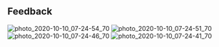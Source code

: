 ## Feedback 

![photo_2020-10-10_07-24-54_70](https://user-images.githubusercontent.com/72328725/95643094-6c34c000-0aca-11eb-8213-279a2e3e7623.jpg)
![photo_2020-10-10_07-24-51_70](https://user-images.githubusercontent.com/72328725/95643096-6d65ed00-0aca-11eb-87cd-1c32c154b20c.jpg)
![photo_2020-10-10_07-24-46_70](https://user-images.githubusercontent.com/72328725/95643097-6dfe8380-0aca-11eb-8aff-af2ece948bfc.jpg)
![photo_2020-10-10_07-24-41_70](https://user-images.githubusercontent.com/72328725/95643099-6e971a00-0aca-11eb-9a79-f9e389869f25.jpg)


